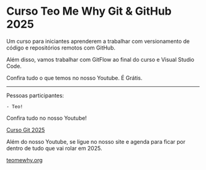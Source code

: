 # Curso Teo Me Why Git & GitHub 2025

Um curso para iniciantes aprenderem a trabalhar com versionamento de código e repositórios remotos com GitHub.

Além disso, vamos trabalhar com GitFlow ao final do curso e Visual Studio Code. 

Confira tudo o que temos no nosso Youtube. É Grátis.

-----

Pessoas participantes:

	- Teo!

Confira tudo no nosso Youtube! 

[Curso Git 2025](https://youtube.com/@teomewhy)

Além do nosso Youtube, se ligue no nosso site e agenda para ficar por dentro de tudo que vai rolar em 2025.

[teomewhy.org](https://teomewhy.org/schedule)

